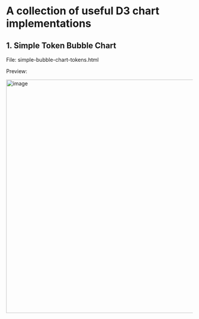 # A collection of useful D3 chart implementations

## 1. Simple Token Bubble Chart
File: simple-bubble-chart-tokens.html

Preview:

<img width="629" alt="image" src="https://github.com/user-attachments/assets/4ec4a709-89da-49d0-af80-9fb68115f0e8" />
